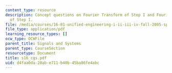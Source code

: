 ```yaml
---
content_type: resource
description: Concept questions on Fourier Transform of Step I and Fourier Transform
  of Step I.
file: /media/courses/16-01-unified-engineering-i-ii-iii-iv-fall-2005-spring-2006/d4faa0da28abe711b40b45ba86fe4abc_s16_cgs.pdf
file_type: application/pdf
learning_resource_types: []
ocw_type: OCWFile
parent_title: Signals and Systems
parent_type: CourseSection
resourcetype: Document
title: s16_cgs.pdf
uid: d4faa0da-28ab-e711-b40b-45ba86fe4abc
---
```

